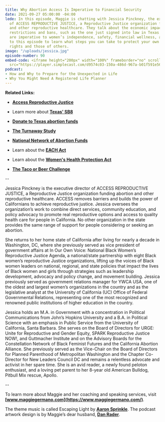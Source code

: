 ```yaml
---
title: Why Abortion Access Is Imperative to Financial Security
date: 2021-09-27 05:00:00 -04:00
lede: In this episode, Maggie is chatting with Jessica Pinckney, the executive director
  of ACCESS REPRODUCTIVE JUSTICE, a Reproductive Justice organization funding abortion
  and other reproductive healthcare. They talk about the economic impacts of abortion
  restrictions and bans, such as the one just signed into law in Texas. Abortion rights
  are imperative to women’s independence, safety, financial wellness, and more. Listen
  to this episode to learn what steps you can take to protect your own reproductive
  rights and those of others.
image: "/uploads/jessica.jpg"
episode-number: 90
embed-code: <iframe height="200px" width="100%" frameborder="no" scrolling="no" seamless
  src="https://player.simplecast.com/d9574c03-150a-486d-967a-b01f591e5675?dark=false"></iframe>
podcast:
- How and Why to Prepare for the Unexpected in Life
- Why You Might Need A Registered Life Planner
---
```


**Related Links:**

* **[Access Reproductive Justice](https://accessrj.org/)**

* Learn more about **[Texas' SB8](https://www.plannedparenthood.org/planned-parenthood-greater-texas/senate-bill-8)**

* **[Donate to Texas abortion funds](https://secure.actblue.com/donate/txfunds?fbclid=IwAR1t8B1biIX4vvVUyBp0RK53po7A9dXVR5aNhGJjNx5I8KpQXTpSt05FvxI)**

* **[The Turnaway Study](https://www.ansirh.org/sites/default/files/publications/files/turnaway_study_brief_web.pdf)**

* **[National Network of Abortion Funds](https://abortionfunds.org/)**

* Learn about the **[EACH Act](https://allaboveall.org/resource/each-act-fact-sheet/)**

* Learn about the **[Women's Health Protection Act](https://actforwomen.org/the-womens-health-protection-act/)**

* **[The Taco or Beer Challenge](https://abortionfunds.org/taco-or-beer-challenge/)**

--

Jessica Pinckney is the executive director of ACCESS REPRODUCTIVE JUSTICE, a Reproductive Justice organization funding abortion and other reproductive healthcare. ACCESS removes barriers and builds the power of Californians to achieve reproductive justice. Jessica oversees the organization’s work to combine direct services, community education, and policy advocacy to promote real reproductive options and access to quality health care for people in California. No other organization in the state provides the same range of support for people considering or seeking an abortion.

She returns to her home state of California after living for nearly a decade in Washington, DC, where she previously served as vice president of government affairs at In Our Own Voice: National Black Women’s Reproductive Justice Agenda, a national/state partnership with eight Black women’s reproductive Justice organizations, lifting up the voices of Black women leaders on national, regional, and state policies that impact the lives of Black women and girls through strategies such as leadership development, advocacy and policy change, and movement building. Jessica previously served as government relations manager for YWCA USA, one of the oldest and largest women’s organizations in the country and as the legislative analyst at the University of California (UC) Office of Federal Governmental Relations, representing one of the most recognized and renowned public institutions of higher education in the country.

Jessica holds an M.A. in Government with a concentration in Political Communications from John’s Hopkins University and a B.A. in Political Science with an emphasis in Public Service from the University of California, Santa Barbara. She serves on the Board of Directors for URGE: Unite for Reproductive and Gender Equity, SPARK Reproductive Justice NOW!, and Guttmacher Institute and on the Advisory Boards for the Constellation Network of Black Feminist Futures and the California Abortion Alliance. She previously served as the Vice-Chair on the Board of Directors for Planned Parenthood of Metropolitan Washington and the Chapter Co-Director for New Leaders Council DC and remains a relentless advocate and activist in her spare time. She is an avid reader, a newly found peloton enthusiast, and a loving pet parent to her 8-year old American Bulldog, Pitbull Mix rescue, Apollo.

--

To learn more about Maggie and her coaching and speaking services, visit **[www.maggiegermano.com](https://www.maggiegermano.com/)**.

The theme music is called Escaping Light by **[Aaron Sprinkle](http://aaronsprinklemusic.com/)**. The podcast artwork design is by Maggie’s dear husband, **[Dan Rader](https://danrdesign.com/)**.